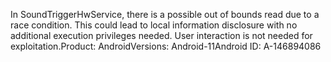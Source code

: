 In SoundTriggerHwService, there is a possible out of bounds read due to a race condition. This could lead to local information disclosure with no additional execution privileges needed. User interaction is not needed for exploitation.Product: AndroidVersions: Android-11Android ID: A-146894086